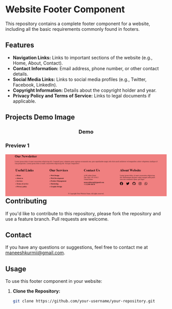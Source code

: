 # Website Footer Component

This repository contains a complete footer component for a website, including all the basic requirements commonly found in footers.

## Features

- **Navigation Links:** Links to important sections of the website (e.g., Home, About, Contact).
- **Contact Information:** Email address, phone number, or other contact details.
- **Social Media Links:** Links to social media profiles (e.g., Twitter, Facebook, LinkedIn).
- **Copyright Information:** Details about the copyright holder and year.
- **Privacy Policy and Terms of Service:** Links to legal documents if applicable.

## Projects Demo Image
<h3 align="center">Demo</h3>
<h3 align="left">Preview 1</h3>
<img align="left" src=".demo-images/footer-only-demo-image.png" alt="Page Demo">


## Contributing
If you'd like to contribute to this repository, please fork the repository and use a feature branch. Pull requests are welcome.

## Contact
If you have any questions or suggestions, feel free to contact me at maneeshkurmii@gmail.com.

## Usage

To use this footer component in your website:

1. **Clone the Repository:**
   ```bash
   git clone https://github.com/your-username/your-repository.git
